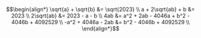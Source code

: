 $$\begin{align*}
	\sqrt{a} + \sqrt{b} &= \sqrt{2023} \\
	a + 2\sqrt{ab} + b &= 2023 \\
	2\sqrt{ab} &= 2023 - a - b \\
	4ab &= a^2 + 2ab - 4046a + b^2 - 4046b + 4092529 \\
	-a^2 + 4046a - 2ab &= b^2 - 4046b + 4092529 \\
\end{align*}$$
